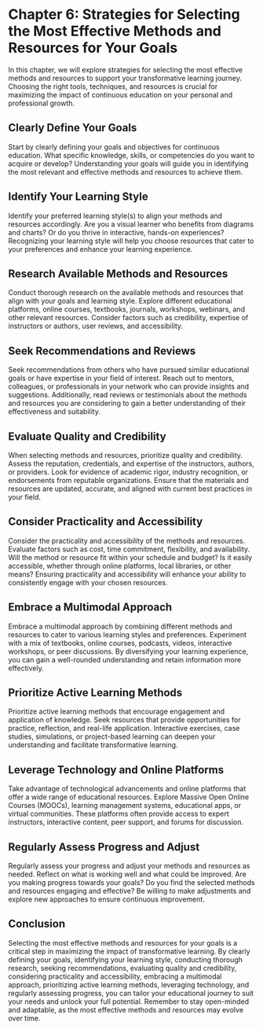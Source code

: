 Chapter 6: Strategies for Selecting the Most Effective Methods and Resources for Your Goals
===========================================================================================

In this chapter, we will explore strategies for selecting the most effective methods and resources to support your transformative learning journey. Choosing the right tools, techniques, and resources is crucial for maximizing the impact of continuous education on your personal and professional growth.

Clearly Define Your Goals
-------------------------

Start by clearly defining your goals and objectives for continuous education. What specific knowledge, skills, or competencies do you want to acquire or develop? Understanding your goals will guide you in identifying the most relevant and effective methods and resources to achieve them.

Identify Your Learning Style
----------------------------

Identify your preferred learning style(s) to align your methods and resources accordingly. Are you a visual learner who benefits from diagrams and charts? Or do you thrive in interactive, hands-on experiences? Recognizing your learning style will help you choose resources that cater to your preferences and enhance your learning experience.

Research Available Methods and Resources
----------------------------------------

Conduct thorough research on the available methods and resources that align with your goals and learning style. Explore different educational platforms, online courses, textbooks, journals, workshops, webinars, and other relevant resources. Consider factors such as credibility, expertise of instructors or authors, user reviews, and accessibility.

Seek Recommendations and Reviews
--------------------------------

Seek recommendations from others who have pursued similar educational goals or have expertise in your field of interest. Reach out to mentors, colleagues, or professionals in your network who can provide insights and suggestions. Additionally, read reviews or testimonials about the methods and resources you are considering to gain a better understanding of their effectiveness and suitability.

Evaluate Quality and Credibility
--------------------------------

When selecting methods and resources, prioritize quality and credibility. Assess the reputation, credentials, and expertise of the instructors, authors, or providers. Look for evidence of academic rigor, industry recognition, or endorsements from reputable organizations. Ensure that the materials and resources are updated, accurate, and aligned with current best practices in your field.

Consider Practicality and Accessibility
---------------------------------------

Consider the practicality and accessibility of the methods and resources. Evaluate factors such as cost, time commitment, flexibility, and availability. Will the method or resource fit within your schedule and budget? Is it easily accessible, whether through online platforms, local libraries, or other means? Ensuring practicality and accessibility will enhance your ability to consistently engage with your chosen resources.

Embrace a Multimodal Approach
-----------------------------

Embrace a multimodal approach by combining different methods and resources to cater to various learning styles and preferences. Experiment with a mix of textbooks, online courses, podcasts, videos, interactive workshops, or peer discussions. By diversifying your learning experience, you can gain a well-rounded understanding and retain information more effectively.

Prioritize Active Learning Methods
----------------------------------

Prioritize active learning methods that encourage engagement and application of knowledge. Seek resources that provide opportunities for practice, reflection, and real-life application. Interactive exercises, case studies, simulations, or project-based learning can deepen your understanding and facilitate transformative learning.

Leverage Technology and Online Platforms
----------------------------------------

Take advantage of technological advancements and online platforms that offer a wide range of educational resources. Explore Massive Open Online Courses (MOOCs), learning management systems, educational apps, or virtual communities. These platforms often provide access to expert instructors, interactive content, peer support, and forums for discussion.

Regularly Assess Progress and Adjust
------------------------------------

Regularly assess your progress and adjust your methods and resources as needed. Reflect on what is working well and what could be improved. Are you making progress towards your goals? Do you find the selected methods and resources engaging and effective? Be willing to make adjustments and explore new approaches to ensure continuous improvement.

Conclusion
----------

Selecting the most effective methods and resources for your goals is a critical step in maximizing the impact of transformative learning. By clearly defining your goals, identifying your learning style, conducting thorough research, seeking recommendations, evaluating quality and credibility, considering practicality and accessibility, embracing a multimodal approach, prioritizing active learning methods, leveraging technology, and regularly assessing progress, you can tailor your educational journey to suit your needs and unlock your full potential. Remember to stay open-minded and adaptable, as the most effective methods and resources may evolve over time.
